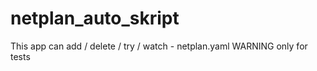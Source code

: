 # netplan_auto_skript
This app can add / delete / try / watch - netplan.yaml WARNING only for tests 
